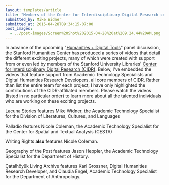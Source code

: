 ```yaml
---
layout: templates/article
title: "Members of the Center for Interdisciplinary Digital Research central in many Digital Humanities projects"
submitted_by: Mike Widner
submitted_at: 2015-04-28T09:34:15-07:00
post_images:
  - ../post-images/Screen%20Shot%202015-04-28%20at%209.24.44%20AM.png
---
```


In advance of the upcoming "[Humanities + Digital Tools](http://shc.stanford.edu/events/humanities-digital-tools)" panel discussion, the Stanford Humanities Center has produced a series of videos that detail the different exciting projects, many of which were created with support from or even led by members of the Stanford University Libraries' [Center for Interdisciplinary Digital Research (CIDR)](https://library.stanford.edu/research/center-interdisciplinary-digital-research-cidr). Below, I've embedded the videos that feature support from Academic Technology Specialists and Digital Humanities Research Developers, all core members of CIDR. Rather than list the entire team for each project, I have only highlighted the contributions of the CIDR-affiliated members. Please watch the videos (listed in no particular order) to learn more about all the talented individuals who are working on these exciting projects.



Lacuna Stories features Mike Widner, the Academic Technology Specialist for the Division of Literatures, Cultures, and Languages



Palladio features Nicole Coleman, the Academic Technology Specialist for the Center for Spatial and Textual Analysis (CESTA)


Writing Rights **also** features Nicole Coleman.



Geography of the Post features Jason Heppler, the Academic Technology Specialist for the Department of History.



Çatalhöyük Living Archive features Karl Grossner, Digital Humanities Research Developer, and Claudia Engel, Academic Technology Specialist for the Department of Anthropology.



